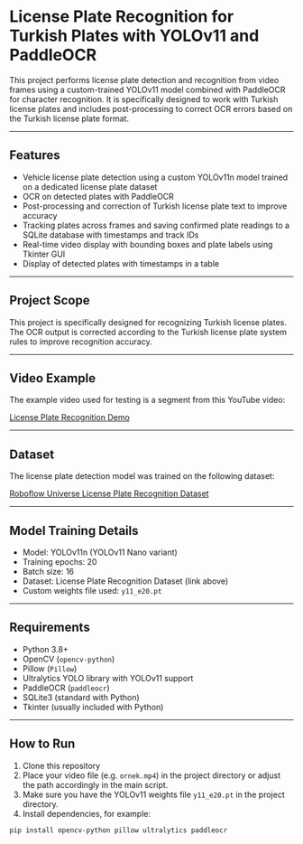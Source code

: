# License Plate Recognition for Turkish Plates with YOLOv11 and PaddleOCR

This project performs license plate detection and recognition from video frames using a custom-trained YOLOv11 model combined with PaddleOCR for character recognition. It is specifically designed to work with Turkish license plates and includes post-processing to correct OCR errors based on the Turkish license plate format.

---

## Features

- Vehicle license plate detection using a custom YOLOv11n model trained on a dedicated license plate dataset
- OCR on detected plates with PaddleOCR
- Post-processing and correction of Turkish license plate text to improve accuracy
- Tracking plates across frames and saving confirmed plate readings to a SQLite database with timestamps and track IDs
- Real-time video display with bounding boxes and plate labels using Tkinter GUI
- Display of detected plates with timestamps in a table

---

## Project Scope

This project is specifically designed for recognizing Turkish license plates. The OCR output is corrected according to the Turkish license plate system rules to improve recognition accuracy.

---

## Video Example

The example video used for testing is a segment from this YouTube video:

[License Plate Recognition Demo](https://www.youtube.com/watch?v=lk1ASAvAcqQ)

---

## Dataset

The license plate detection model was trained on the following dataset:

[Roboflow Universe License Plate Recognition Dataset](https://universe.roboflow.com/roboflow-universe-projects/license-plate-recognition-rxg4e/dataset/4)

---

## Model Training Details

- Model: YOLOv11n (YOLOv11 Nano variant)
- Training epochs: 20
- Batch size: 16
- Dataset: License Plate Recognition Dataset (link above)
- Custom weights file used: `y11_e20.pt`

---

## Requirements

- Python 3.8+
- OpenCV (`opencv-python`)
- Pillow (`Pillow`)
- Ultralytics YOLO library with YOLOv11 support
- PaddleOCR (`paddleocr`)
- SQLite3 (standard with Python)
- Tkinter (usually included with Python)

---

## How to Run

1. Clone this repository
2. Place your video file (e.g. `ornek.mp4`) in the project directory or adjust the path accordingly in the main script.
3. Make sure you have the YOLOv11 weights file `y11_e20.pt` in the project directory.
4. Install dependencies, for example:

```bash
pip install opencv-python pillow ultralytics paddleocr

